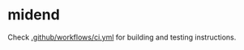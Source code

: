 # midend

Check [.github/workflows/ci.yml](.github/workflows/ci.yml) for building and testing instructions.